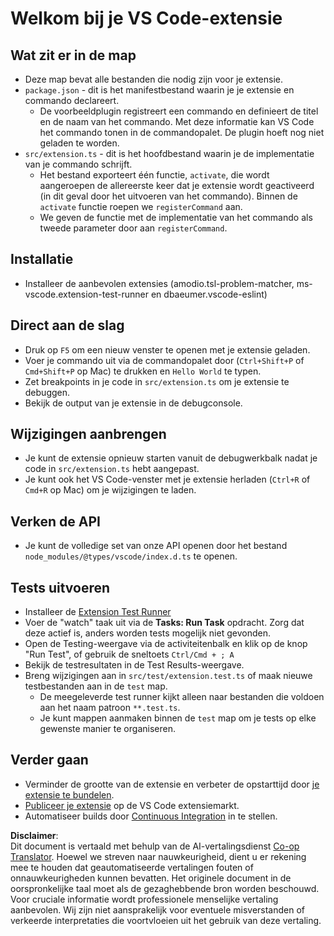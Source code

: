 <!--
CO_OP_TRANSLATOR_METADATA:
{
  "original_hash": "62b2632720dd39ef391d6b60b9b4bfb8",
  "translation_date": "2025-07-16T17:38:08+00:00",
  "source_file": "code/09.UpdateSamples/Aug/vscode/phiext/vsc-extension-quickstart.md",
  "language_code": "nl"
}
-->
# Welkom bij je VS Code-extensie

## Wat zit er in de map

* Deze map bevat alle bestanden die nodig zijn voor je extensie.
* `package.json` - dit is het manifestbestand waarin je je extensie en commando declareert.
  * De voorbeeldplugin registreert een commando en definieert de titel en de naam van het commando. Met deze informatie kan VS Code het commando tonen in de commandopalet. De plugin hoeft nog niet geladen te worden.
* `src/extension.ts` - dit is het hoofdbestand waarin je de implementatie van je commando schrijft.
  * Het bestand exporteert één functie, `activate`, die wordt aangeroepen de allereerste keer dat je extensie wordt geactiveerd (in dit geval door het uitvoeren van het commando). Binnen de `activate` functie roepen we `registerCommand` aan.
  * We geven de functie met de implementatie van het commando als tweede parameter door aan `registerCommand`.

## Installatie

* Installeer de aanbevolen extensies (amodio.tsl-problem-matcher, ms-vscode.extension-test-runner en dbaeumer.vscode-eslint)

## Direct aan de slag

* Druk op `F5` om een nieuw venster te openen met je extensie geladen.
* Voer je commando uit via de commandopalet door (`Ctrl+Shift+P` of `Cmd+Shift+P` op Mac) te drukken en `Hello World` te typen.
* Zet breakpoints in je code in `src/extension.ts` om je extensie te debuggen.
* Bekijk de output van je extensie in de debugconsole.

## Wijzigingen aanbrengen

* Je kunt de extensie opnieuw starten vanuit de debugwerkbalk nadat je code in `src/extension.ts` hebt aangepast.
* Je kunt ook het VS Code-venster met je extensie herladen (`Ctrl+R` of `Cmd+R` op Mac) om je wijzigingen te laden.

## Verken de API

* Je kunt de volledige set van onze API openen door het bestand `node_modules/@types/vscode/index.d.ts` te openen.

## Tests uitvoeren

* Installeer de [Extension Test Runner](https://marketplace.visualstudio.com/items?itemName=ms-vscode.extension-test-runner)
* Voer de "watch" taak uit via de **Tasks: Run Task** opdracht. Zorg dat deze actief is, anders worden tests mogelijk niet gevonden.
* Open de Testing-weergave via de activiteitenbalk en klik op de knop "Run Test", of gebruik de sneltoets `Ctrl/Cmd + ; A`
* Bekijk de testresultaten in de Test Results-weergave.
* Breng wijzigingen aan in `src/test/extension.test.ts` of maak nieuwe testbestanden aan in de `test` map.
  * De meegeleverde test runner kijkt alleen naar bestanden die voldoen aan het naam patroon `**.test.ts`.
  * Je kunt mappen aanmaken binnen de `test` map om je tests op elke gewenste manier te organiseren.

## Verder gaan

* Verminder de grootte van de extensie en verbeter de opstarttijd door [je extensie te bundelen](https://code.visualstudio.com/api/working-with-extensions/bundling-extension).
* [Publiceer je extensie](https://code.visualstudio.com/api/working-with-extensions/publishing-extension) op de VS Code extensiemarkt.
* Automatiseer builds door [Continuous Integration](https://code.visualstudio.com/api/working-with-extensions/continuous-integration) in te stellen.

**Disclaimer**:  
Dit document is vertaald met behulp van de AI-vertalingsdienst [Co-op Translator](https://github.com/Azure/co-op-translator). Hoewel we streven naar nauwkeurigheid, dient u er rekening mee te houden dat geautomatiseerde vertalingen fouten of onnauwkeurigheden kunnen bevatten. Het originele document in de oorspronkelijke taal moet als de gezaghebbende bron worden beschouwd. Voor cruciale informatie wordt professionele menselijke vertaling aanbevolen. Wij zijn niet aansprakelijk voor eventuele misverstanden of verkeerde interpretaties die voortvloeien uit het gebruik van deze vertaling.